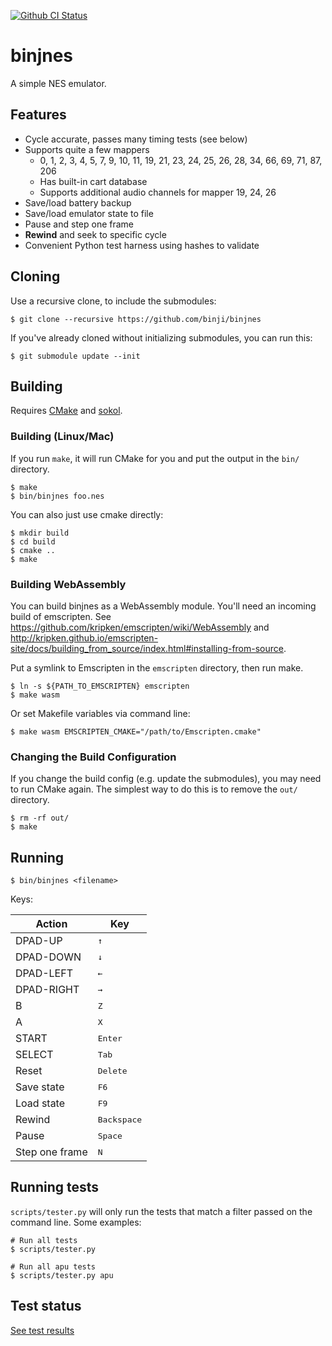 [![Github CI Status](https://github.com/binji/binjnes/workflows/CI/badge.svg)](https://github.com/binji/binjnes)

# binjnes

A simple NES emulator.

## Features

* Cycle accurate, passes many timing tests (see below)
* Supports quite a few mappers
  * 0, 1, 2, 3, 4, 5, 7, 9, 10, 11, 19, 21, 23, 24, 25, 26, 28, 34, 66, 69, 71, 87, 206
  * Has built-in cart database
  * Supports additional audio channels for mapper 19, 24, 26
* Save/load battery backup
* Save/load emulator state to file
* Pause and step one frame
* **Rewind** and seek to specific cycle
* Convenient Python test harness using hashes to validate

## Cloning

Use a recursive clone, to include the submodules:

```
$ git clone --recursive https://github.com/binji/binjnes
```

If you've already cloned without initializing submodules, you can run this:

```
$ git submodule update --init
```

## Building

Requires [CMake](https://cmake.org) and
[sokol](https://github.com/floooh/sokol).

### Building (Linux/Mac)

If you run `make`, it will run CMake for you and put the output in the `bin/`
directory.

```
$ make
$ bin/binjnes foo.nes
```

You can also just use cmake directly:

```
$ mkdir build
$ cd build
$ cmake ..
$ make
```

### Building WebAssembly

You can build binjnes as a WebAssembly module. You'll need an incoming build of
emscripten. See https://github.com/kripken/emscripten/wiki/WebAssembly and
http://kripken.github.io/emscripten-site/docs/building_from_source/index.html#installing-from-source.

Put a symlink to Emscripten in the `emscripten` directory, then run make.

```
$ ln -s ${PATH_TO_EMSCRIPTEN} emscripten
$ make wasm
```
Or set Makefile variables via command line:
```
$ make wasm EMSCRIPTEN_CMAKE="/path/to/Emscripten.cmake"
```

### Changing the Build Configuration

If you change the build config (e.g. update the submodules), you may need to run CMake again.
The simplest way to do this is to remove the `out/` directory.

```
$ rm -rf out/
$ make
```

## Running

```
$ bin/binjnes <filename>
```

Keys:

| Action | Key |
| --- | --- |
| DPAD-UP | <kbd>↑</kbd> |
| DPAD-DOWN | <kbd>↓</kbd> |
| DPAD-LEFT | <kbd>←</kbd> |
| DPAD-RIGHT | <kbd>→</kbd> |
| B | <kbd>Z</kbd> |
| A | <kbd>X</kbd> |
| START | <kbd>Enter</kbd> |
| SELECT | <kbd>Tab</kbd> |
| Reset | <kbd>Delete</kbd> |
| Save state | <kbd>F6</kbd> |
| Load state | <kbd>F9</kbd> |
| Rewind | <kbd>Backspace</kbd> |
| Pause | <kbd>Space</kbd> |
| Step one frame | <kbd>N</kbd> |

## Running tests

`scripts/tester.py` will only run the tests that match a filter passed on the
command line. Some examples:

```
# Run all tests
$ scripts/tester.py

# Run all apu tests
$ scripts/tester.py apu
```

## Test status

[See test results](test_results.md)
